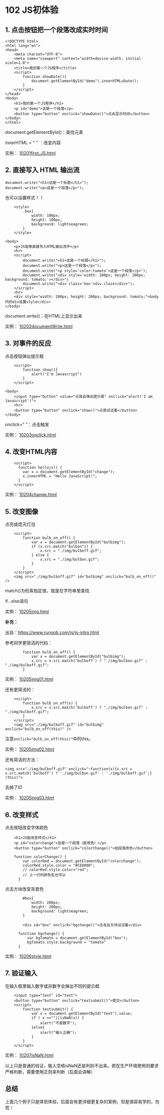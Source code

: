 # 102 JS初体验

## 1. 点击按钮把一个段落改成实时时间

```
<!DOCTYPE html>
<html lang="en">
<head>
    <meta charset="UTF-8">
    <meta name="viewport" content="width=device-width, initial-scale=1.0">
    <title>我的第一个JS程序</title>
    <script>
        function showDate(){
            document.getElementById("demo").innerHTML=Date();
        }
    </script>
</head>
<body>
    <h1>我的第一个JS程序</h1>
    <p id="demo">这是一个段落</p>
    <button type="button" onclick="showDate()">点击显示时间</button>
</body>
</html>
```

document.getElementById()：查找元素

innerHTML = " " ：改变内容

实例： [10201first_JS.html](10201first_JS.html) 



## 2. 直接写入 HTML 输出流

```
document.write("<h1>这是一个标题</h1>");
document.write("<p>这是一个段落</p>");
```

也可以设置样式！！

```
    <style>
        .box{
            width: 100px;
            height: 100px;
            background: lightseagreen;
        }
    </style>
    
<body>
    <p>JS能够直接写入HTML输出流中</p>
    <hr>
    <script>
        document.write("<h1>这是一个标题</h1>");
        document.write("<p>这是一个段落</p>");
        document.write("<p style='color:tomato'>这是一个段落</p>");
        document.write("<div style='width: 200px; height: 200px; background: tomato;'></div>")
        document.write("<div class='box'>div.class</div>");
    </script>
    <hr>
    <div style="width: 200px; height: 200px; background: tomato;">body内的div设置style</div>
</body>
```

document.write()：在HTML上显示出来

实例： [10202documentWrite.html](10202documentWrite.html) 



## 3. 对事件的反应

点击按钮弹出提示框

```
    <script>
        function show(){
            alert("I'm Javascript")
        }
    </script>
    
<body>
    <input type="button" value="点我会弹出提示框" onclick="alert('I am Javascript')">
    <hr>
    <button type="button" onclick="show()">点我试试看</button>
</body>
```

onclick=" "：点击触发

实例： [10203onclick.html](10203onclick.html) 



## 4. 改变HTML内容

```
    <script>
      function hellojs() {
        var x = document.getElementById("change");
        x.innerHTML = "Hello JavaScript!";
      }
    </script>
```

实例： [10204change.html](10204change.html) 



## 5. 改变图像

点亮或熄灭灯泡

```
    <script>
        function bulb_on_off() {
            var x = document.getElementById("bulbimg");
            if (x.src.match("bulbon")) {
                x.src = "./img/bulboff.gif";
            } else {
                x.src = "./img/bulbon.gif";
            }
        }
    </script>
    <img src="./img/bulboff.gif" id="bulbimg" onclick="bulb_on_off()" />
```

match()为检索指定值，就是在字符串里查找

if...else语句

实例： [10205img.html](10205img.html) 

**补充：**

出自：https://www.runoob.com/js/js-intro.html

参考同学更简洁的代码：

```
        function bulb_on_off() {
            var x = document.getElementById("bulbimg");
            x.src = x.src.match('bulboff') ? "./img/bulbon.gif" : "./img/bulboff.gif";
        }
```

实例： [10205img01.html](10205img01.html) 



还有更简洁的：

```
    <script>
        function bulb_on_off(x) {
            x.src = x.src.match('bulboff') ? "./img/bulbon.gif" : "./img/bulboff.gif";
        }
    </script>
    <img src="./img/bulboff.gif" id="bulbimg" onclick="bulb_on_off(this)" />
```

注意`onclick="bulb_on_off(this)"`中的this。

实例： [10205img02.html](10205img02.html) 



还有简洁的方法：

```
<img src="./img/bulboff.gif" onclick="~function(x){x.src = x.src.match('bulboff') ? './img/bulbon.gif' : './img/bulboff.gif';}(this)">
```

去掉了ID

实例： [10205img03.html](10205img03.html) 



## 6. 改变样式

点击按钮改变字体颜色

```
    <h1>JS能改变样式</h1>
    <p id="colorchange">这是一个段落（能改色）</p>
    <button type="button" onclick="colorChange()">给段落改色</button>
    
    function colorChange() {
        var colorRed = document.getElementById("colorchange");
        colorRed.style.color = "#CE0000";
        // colorRed.style.color="red";
        // 上一行的颜色名也可以
      }
```



点击方块改变背景色

```
        #box{
            width: 200px;
            height: 200px;
            background: lightseagreen;
        }
        
		<div id="box" onclick="bgchange()">点击这方块试试看</div>
		
      function bgchange() {
          var bgTomato = document.getElementById("box");
          bgTomato.style.background = "tomato"
      }
```

实例： [10206style.html](10206style.html) 



## 7. 验证输入

在输入框里输入数字或非数字会弹出不同的提示框

```
    <input type="text" id="text">
    <button type="button" onclick="textsubmit()">提交</button>
    <script>
        function textsubmit() {
            var x = document.getElementById("text").value;
            if ( x ==""||isNaN(x)) {
                alert("不是数字");
            }else{
                alert("输入正确");
            }
        }
    </script>
```

实例： [10207isNaN.html](10207isNaN.html) 

以上只是普通的验证，输入空格isNaN还是判别不出来。若在生产环境使用则要求严格判断，需要使用正则来判断（后面会讲解）



## 总结

上面几个例子只是体验体验，后面会有更详细更复杂的案例，但是很容易学的，勿慌！







